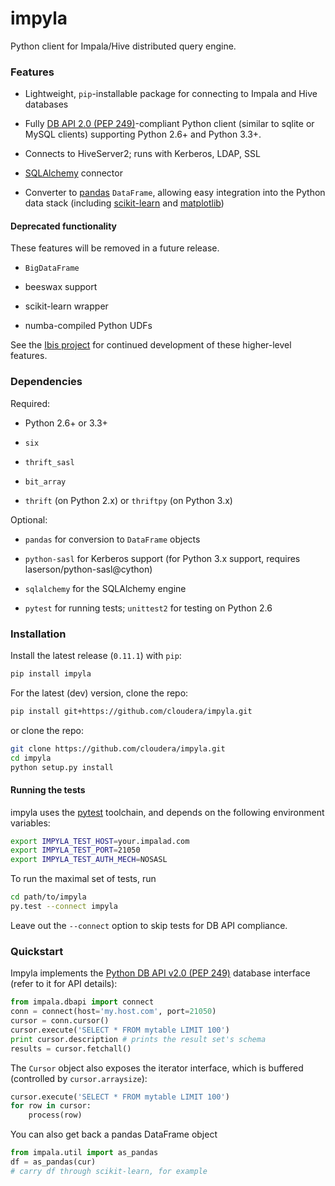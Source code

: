 # impyla

Python client for Impala/Hive distributed query engine.


### Features

* Lightweight, `pip`-installable package for connecting to Impala and Hive
  databases

* Fully [DB API 2.0 (PEP 249)][pep249]-compliant Python client (similar to
sqlite or MySQL clients) supporting Python 2.6+ and Python 3.3+.

* Connects to HiveServer2; runs with Kerberos, LDAP, SSL

* [SQLAlchemy][sqlalchemy] connector

* Converter to [pandas][pandas] `DataFrame`, allowing easy integration into the
Python data stack (including [scikit-learn][sklearn] and
[matplotlib][matplotlib])


#### Deprecated functionality

These features will be removed in a future release.

* `BigDataFrame`

* beeswax support

* scikit-learn wrapper

* numba-compiled Python UDFs

See the [Ibis project][ibis] for continued development of these higher-level
features.


### Dependencies

Required:

* Python 2.6+ or 3.3+

* `six`

* `thrift_sasl`

* `bit_array`

* `thrift` (on Python 2.x) or `thriftpy` (on Python 3.x)

Optional:

* `pandas` for conversion to `DataFrame` objects

* `python-sasl` for Kerberos support (for Python 3.x support, requires
  laserson/python-sasl@cython)

* `sqlalchemy` for the SQLAlchemy engine

* `pytest` for running tests; `unittest2` for testing on Python 2.6


### Installation

Install the latest release (`0.11.1`) with `pip`:

```bash
pip install impyla
```

For the latest (dev) version, clone the repo:

```bash
pip install git+https://github.com/cloudera/impyla.git
```

or clone the repo:

```bash
git clone https://github.com/cloudera/impyla.git
cd impyla
python setup.py install
```

#### Running the tests

impyla uses the [pytest][pytest] toolchain, and depends on the following
environment variables:

```bash
export IMPYLA_TEST_HOST=your.impalad.com
export IMPYLA_TEST_PORT=21050
export IMPYLA_TEST_AUTH_MECH=NOSASL
```

To run the maximal set of tests, run

```bash
cd path/to/impyla
py.test --connect impyla
```

Leave out the `--connect` option to skip tests for DB API compliance.


### Quickstart

Impyla implements the [Python DB API v2.0 (PEP 249)][pep249] database interface
(refer to it for API details):

```python
from impala.dbapi import connect
conn = connect(host='my.host.com', port=21050)
cursor = conn.cursor()
cursor.execute('SELECT * FROM mytable LIMIT 100')
print cursor.description # prints the result set's schema
results = cursor.fetchall()
```

The `Cursor` object also exposes the iterator interface, which is buffered
(controlled by `cursor.arraysize`):

```python
cursor.execute('SELECT * FROM mytable LIMIT 100')
for row in cursor:
    process(row)
```

You can also get back a pandas DataFrame object

```python
from impala.util import as_pandas
df = as_pandas(cur)
# carry df through scikit-learn, for example
```


[pep249]: http://legacy.python.org/dev/peps/pep-0249/
[pandas]: http://pandas.pydata.org/
[sklearn]: http://scikit-learn.org/
[matplotlib]: http://matplotlib.org/
[madlib]: http://madlib.net/
[madlibport]: https://github.com/bitfort/madlibport
[numba]: http://numba.pydata.org/
[llvm]: http://llvm.org/
[pytest]: http://pytest.org/latest/
[sqlalchemy]: http://www.sqlalchemy.org/
[ibis]: http://www.ibis-project.org/
